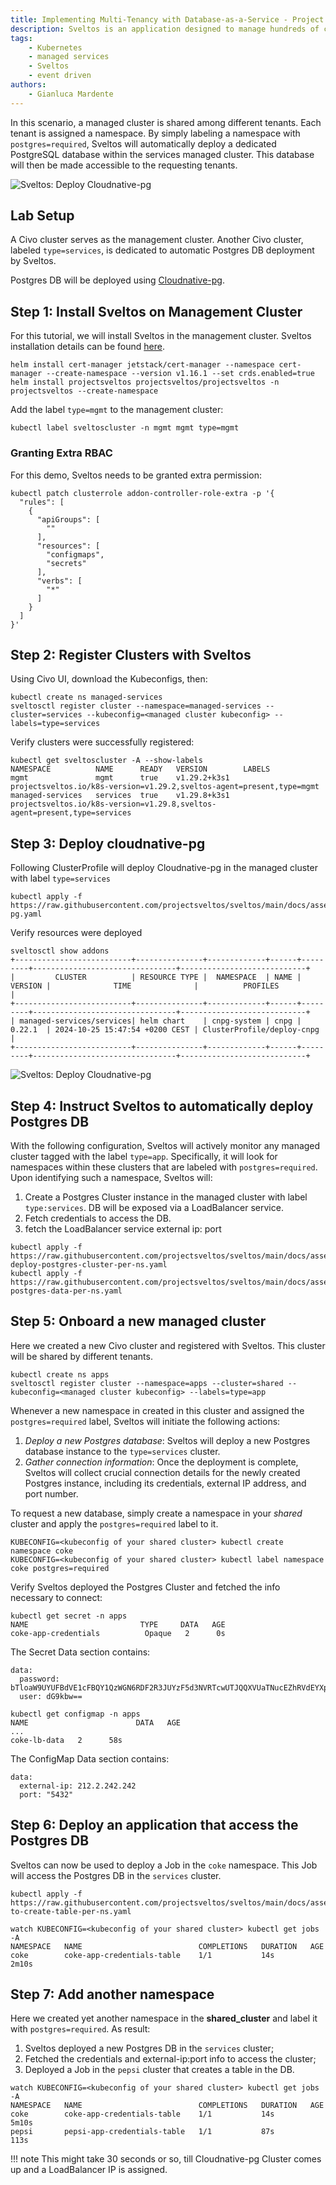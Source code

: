 ```yaml
---
title: Implementing Multi-Tenancy with Database-as-a-Service - Project Sveltos
description: Sveltos is an application designed to manage hundreds of clusters by providing declarative APIs to deploy Kubernetes add-ons across multiple clusters.
tags:
    - Kubernetes
    - managed services
    - Sveltos
    - event driven
authors:
    - Gianluca Mardente
---
```


In this scenario, a managed cluster is shared among different tenants. Each tenant is assigned a namespace.
By simply labeling a namespace with `postgres=required`, Sveltos will automatically deploy a dedicated PostgreSQL database within the services managed cluster. This database will then be made accessible to the requesting tenants.

![Sveltos: Deploy Cloudnative-pg](../assets/db-per-ns.png)

## Lab Setup

A Civo cluster serves as the management cluster.
Another Civo cluster, labeled `type=services`, is dedicated to automatic Postgres DB deployment by Sveltos.

Postgres DB will be deployed using [Cloudnative-pg](https://github.com/cloudnative-pg/cloudnative-pg).

## Step 1: Install Sveltos on Management Cluster

For this tutorial, we will install Sveltos in the management cluster. Sveltos installation details can be found [here](../getting_started/install/install.md).

```
helm install cert-manager jetstack/cert-manager --namespace cert-manager --create-namespace --version v1.16.1 --set crds.enabled=true
helm install projectsveltos projectsveltos/projectsveltos -n projectsveltos --create-namespace
```

Add the label `type=mgmt` to the management cluster:

```
kubectl label sveltoscluster -n mgmt mgmt type=mgmt
```

### Granting Extra RBAC

For this demo, Sveltos needs to be granted extra permission:

```
kubectl patch clusterrole addon-controller-role-extra -p '{
  "rules": [
    {               
      "apiGroups": [
        ""
      ],            
      "resources": [ 
        "configmaps",
        "secrets"
      ],        
      "verbs": [
        "*"
      ]
    }
  ]
}'
```

## Step 2: Register Clusters with Sveltos

Using Civo UI, download the Kubeconfigs, then:

```
kubectl create ns managed-services
sveltosctl register cluster --namespace=managed-services --cluster=services --kubeconfig=<managed cluster kubeconfig> --labels=type=services
```

Verify clusters were successfully registered:

```
kubectl get sveltoscluster -A --show-labels
NAMESPACE          NAME      READY   VERSION        LABELS
mgmt               mgmt      true    v1.29.2+k3s1   projectsveltos.io/k8s-version=v1.29.2,sveltos-agent=present,type=mgmt
managed-services   services  true    v1.29.8+k3s1   projectsveltos.io/k8s-version=v1.29.8,sveltos-agent=present,type=services
```

## Step 3: Deploy cloudnative-pg

Following ClusterProfile will deploy Cloudnative-pg in the managed cluster with label `type=services`

```
kubectl apply -f https://raw.githubusercontent.com/projectsveltos/sveltos/main/docs/assets/cloudnative-pg.yaml
```

Verify resources were deployed

```
sveltosctl show addons        
+--------------------------+---------------+-------------+------+---------+--------------------------------+----------------------------+
|         CLUSTER          | RESOURCE TYPE |  NAMESPACE  | NAME | VERSION |              TIME              |          PROFILES          |
+--------------------------+---------------+-------------+------+---------+--------------------------------+----------------------------+
| managed-services/services| helm chart    | cnpg-system | cnpg | 0.22.1  | 2024-10-25 15:47:54 +0200 CEST | ClusterProfile/deploy-cnpg |
+--------------------------+---------------+-------------+------+---------+--------------------------------+----------------------------+
```

![Sveltos: Deploy Cloudnative-pg](../assets/sveltos-cloudnative-pg.png)


## Step 4: Instruct Sveltos to automatically deploy Postgres DB 

With the following configuration, Sveltos will actively monitor any managed cluster tagged with the label `type=app`. Specifically, it will look for namespaces within these clusters that are labeled with `postgres=required`. Upon identifying such a namespace, Sveltos will:

1. Create a Postgres Cluster instance in the managed cluster with label `type:services`. DB will be exposed via a LoadBalancer service.
2. Fetch credentials to access the DB.
3. fetch the LoadBalancer service external ip: port

```
kubectl apply -f https://raw.githubusercontent.com/projectsveltos/sveltos/main/docs/assets/auto-deploy-postgres-cluster-per-ns.yaml
kubectl apply -f https://raw.githubusercontent.com/projectsveltos/sveltos/main/docs/assets/fetch-postgres-data-per-ns.yaml
```

## Step 5: Onboard a new managed cluster

Here we created a new Civo cluster and registered with Sveltos. This cluster will be shared by different tenants.

```
kubectl create ns apps
sveltosctl register cluster --namespace=apps --cluster=shared --kubeconfig=<managed cluster kubeconfig> --labels=type=app
```

Whenever a new namespace in created in this cluster and assigned the `postgres=required` label, Sveltos will initiate the following actions:

1. *Deploy a new Postgres database*: Sveltos will deploy a new Postgres database instance to the `type=services` cluster.
2. *Gather connection information*: Once the deployment is complete, Sveltos will collect crucial connection details for the newly created Postgres instance, including its credentials, external IP address, and port number.

To request a new database, simply create a namespace in your _shared_ cluster and apply the `postgres=required` label to it.

```
KUBECONFIG=<kubeconfig of your shared cluster> kubectl create namespace coke
KUBECONFIG=<kubeconfig of your shared cluster> kubectl label namespace coke postgres=required
```

Verify Sveltos deployed the Postgres Cluster and fetched the info necessary to connect:

```
kubectl get secret -n apps
NAME                         TYPE     DATA   AGE
coke-app-credentials          Opaque   2      0s
```

The Secret Data section contains:

```
data:
  password: bTloaW9UYUFBdVE1cFBQY1QzWGN6RDF2R3JUYzF5d3NVRTcwUTJQQXVUaTNucEZhRVdEYXpsZ1pmcnAzYWZwdg==
  user: dG9kbw==
```

```
kubectl get configmap -n apps                         
NAME                        DATA   AGE
...
coke-lb-data   2      58s
```

The ConfigMap Data section contains:

```
data:
  external-ip: 212.2.242.242
  port: "5432"
```

## Step 6: Deploy an application that access the Postgres DB

Sveltos can now be used to deploy a Job in the `coke` namespace. This Job will access the Postgres DB in the `services` cluster.

```
kubectl apply -f https://raw.githubusercontent.com/projectsveltos/sveltos/main/docs/assets/job-to-create-table-per-ns.yaml
```

```
watch KUBECONFIG=<kubeconfig of your shared cluster> kubectl get jobs -A 
NAMESPACE   NAME                          COMPLETIONS   DURATION   AGE
coke        coke-app-credentials-table    1/1           14s        2m10s
```

## Step 7: Add another namespace

Here we created yet another namespace in the __shared_cluster__ and label it with `postgres=required`. As result:

1. Sveltos deployed a new Postgres DB in the `services` cluster;
2. Fetched the credentials and external-ip:port info to access the cluster;
3. Deployed a Job in the `pepsi` cluster that creates a table in the DB.

```
watch KUBECONFIG=<kubeconfig of your shared cluster> kubectl get jobs -A 
NAMESPACE   NAME                          COMPLETIONS   DURATION   AGE
coke        coke-app-credentials-table    1/1           14s        5m10s
pepsi       pepsi-app-credentials-table   1/1           87s        113s
```
!!! note
    This might take 30 seconds or so, till Cloudnative-pg Cluster comes up and a LoadBalancer IP is assigned.

[^1]:
    ```
    KUBECONFIG=<kubeconfig of your shared cluster> kubectl create namespace pepsi 
    KUBECONFIG=<kubeconfig of your shared cluster> kubectl label namespace pepsi postgres=required
    ```